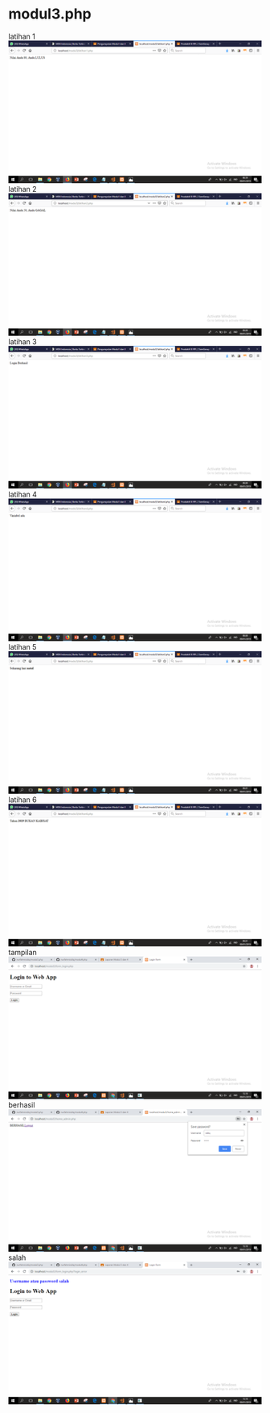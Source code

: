 # modul3.php

latihan 1
![alt text](https://github.com/nurfahmisidiq/modul3.php/blob/master/gambar/latihan1.png?raw=true)
latihan 2
![alt text](https://github.com/nurfahmisidiq/modul3.php/blob/master/gambar/latihan2.png?raw=true)
latihan 3
![alt text](https://github.com/nurfahmisidiq/modul3.php/blob/master/gambar/latihan3.png?raw=true)
latihan 4
![alt text](https://github.com/nurfahmisidiq/modul3.php/blob/master/gambar/latihan4.png?raw=true)
latihan 5
![alt text](https://github.com/nurfahmisidiq/modul3.php/blob/master/gambar/latihan5.png?raw=true)
latihan 6
![alt text](https://github.com/nurfahmisidiq/modul3.php/blob/master/gambar/latihan6.png?raw=true)
tampilan
![alt text](https://github.com/nurfahmisidiq/modul3.php/blob/master/gambar/tampilan.png?raw=true)
berhasil
![alt text](https://github.com/nurfahmisidiq/modul3.php/blob/master/gambar/berhasil.png?raw=true)
salah
![alt text](https://github.com/nurfahmisidiq/modul3.php/blob/master/gambar/salah.png?raw=true)
